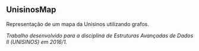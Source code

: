 ## UnisinosMap

Representação de um mapa da Unisinos utilizando grafos.

_Trabalho desenvolvido para a disciplina de Estruturas Avançadas de Dados II (UNISINOS) em 2016/1._
